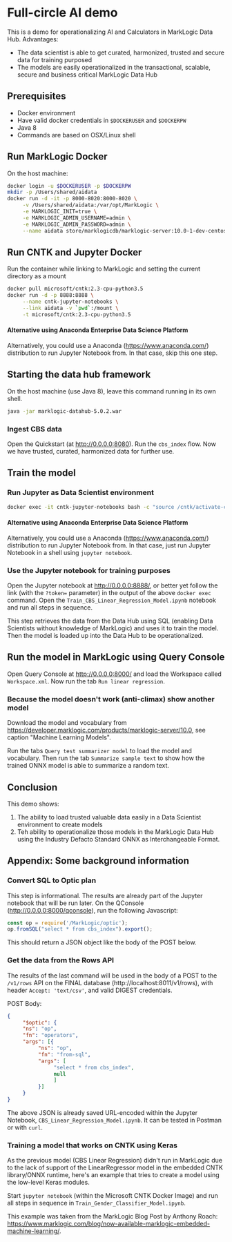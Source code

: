 # Full-circle AI demo

This is a demo for operationalizing AI and Calculators in MarkLogic Data Hub.
Advantages:
- The data scientist is able to get curated, harmonized, trusted and secure data for training purposed
- The models are easily operationalized in the transactional, scalable, secure and business critical MarkLogic Data Hub

## Prerequisites

- Docker environment
- Have valid docker credentials in `$DOCKERUSER` and `$DOCKERPW`
- Java 8
- Commands are based on OSX/Linux shell

## Run MarkLogic Docker

On the host machine:

```sh
docker login -u $DOCKERUSER -p $DOCKERPW
mkdir -p /Users/shared/aidata
docker run -d -it -p 8000-8020:8000-8020 \
     -v /Users/shared/aidata:/var/opt/MarkLogic \
     -e MARKLOGIC_INIT=true \
     -e MARKLOGIC_ADMIN_USERNAME=admin \
     -e MARKLOGIC_ADMIN_PASSWORD=admin \
     --name aidata store/marklogicdb/marklogic-server:10.0-1-dev-centos
```

## Run CNTK and Jupyter Docker

Run the container while linking to MarkLogic and setting the current directory as a mount

```sh
docker pull microsoft/cntk:2.3-cpu-python3.5
docker run -d -p 8888:8888 \
     --name cntk-jupyter-notebooks \
     --link aidata -v `pwd`:/mount \
     -t microsoft/cntk:2.3-cpu-python3.5
```
#### Alternative using Anaconda Enterprise Data Science Platform

Alternatively, you could use a Anaconda (https://www.anaconda.com/) distribution to run Jupyter Notebook from.
In that case, skip this one step.

## Starting the data hub framework

On the host machine (use Java 8), leave this command running in its own shell.

```sh
java -jar marklogic-datahub-5.0.2.war
```

### Ingest CBS data

Open the Quickstart (at http://0.0.0.0:8080). Run the `cbs_index` flow.
Now we have trusted, curated, harmonized data for further use.

## Train the model
### Run Jupyter as Data Scientist environment

```sh
docker exec -it cntk-jupyter-notebooks bash -c "source /cntk/activate-cntk && jupyter-notebook --no-browser --port=8888 --ip=0.0.0.0 --notebook-dir=/mount --allow-root"
```
#### Alternative using Anaconda Enterprise Data Science Platform

Alternatively, you could use a Anaconda (https://www.anaconda.com/) distribution to run Jupyter Notebook from.
In that case, just run Jupyter Notebook in a shell using `jupyter notebook`.

### Use the Jupyter notebook for training purposes

Open the Jupyter notebook at http://0.0.0.0:8888/, or better yet follow the link (with the `?token=` parameter) in the output of the above `docker exec` command. Open the `Train_CBS_Linear_Regression_Model.ipynb` notebook and run all steps in sequence.

This step retrieves the data from the Data Hub using SQL (enabling Data Scientists without knowledge of MarkLogic) and uses it to train the model. Then the model is loaded up into the Data Hub to be operationalized.

## Run the model in MarkLogic using Query Console

Open Query Console at http://0.0.0.0:8000/ and load the Workspace called `Workspace.xml`. Now run the tab `Run linear regression`.

### Because the model doesn't work (anti-climax) show another model
Download the model and vocabulary from https://developer.marklogic.com/products/marklogic-server/10.0, see caption "Machine Learning Models".

Run the tabs `Query test summarizer model` to load the model and vocabulary. Then run the tab `Summarize sample text` to show how the trained ONNX model is able to summarize a random text.

## Conclusion
This demo shows:
1. The ability to load trusted valuable data easily in a Data Scientist environment to create models
2. Teh ability to operationalize those models in the MarkLogic Data Hub using the Industry Defacto Standard ONNX as Interchangeable Format.

## Appendix: Some background information

### Convert SQL to Optic plan

This step is informational. The results are already part of the Jupyter notebook that will be run later. On the QConsole (http://0.0.0.0:8000/qconsole), run the following Javascript:

```js
const op = require('/MarkLogic/optic');
op.fromSQL("select * from cbs_index").export();
```

This should return a JSON object like the body of the POST below.

### Get the data from the Rows API

The results of the last command will be used in the body of a POST to the `/v1/rows` API on the FINAL database (http://localhost:8011/v1/rows), with header `Accept: 'text/csv'`, and valid DIGEST credentials.

POST Body:

```json
{
     "$optic": {
     "ns": "op", 
     "fn": "operators", 
     "args": [{
          "ns": "op", 
          "fn": "from-sql", 
          "args": [
               "select * from cbs_index", 
               null
               ]
          }]
     }
}
```

The above JSON is already saved URL-encoded within the Jupyter Notebook, `CBS_Linear_Regression_Model.ipynb`. It can be tested in Postman or with `curl`.

### Training a model that works on CNTK using Keras

As the previous model (CBS Linear Regression) didn't run in MarkLogic due to the lack of support of the LinearRegressor model in the embedded CNTK library/ONNX runtime, here's an example that tries to create a model using the low-level Keras modules.

Start `jupyter notebook` (within the Microsoft CNTK Docker Image) and run all steps in sequence in `Train_Gender_Classifier_Model.ipynb`.

This example was taken from the MarkLogic Blog Post by Anthony Roach: https://www.marklogic.com/blog/now-available-marklogic-embedded-machine-learning/.